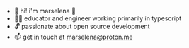 - 👋 hi! i'm marselena 🌱
- 👩‍🏫 educator and engineer working primarily in typescript
- 🔓 passionate about open source development
- 📫 get in touch at marselena@proton.me
